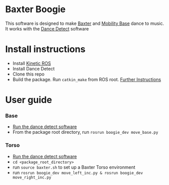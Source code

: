 # Baxter Boogie
This software is designed to make [Baxter](https://www.rethinkrobotics.com/baxter/) and [Mobility Base](http://dataspeedinc.com/resources/baxter-mobility-base/) dance to music. It works with the [Dance Detect](https://github.com/freesig/dance_detect) software

# Install instructions
- Install [Kinetic ROS](http://wiki.ros.org/kinetic/Installation)
- Install Dance Detect
- Clone this repo
- Build the package. Run `catkin_make` from ROS root. [Further Instructions](http://wiki.ros.org/ROS/Tutorials/CreatingPackage)

# User guide

### Base
- [Run the dance detect software](https://github.com/freesig/dance_detect)
- From the package root directory, run `rosrun boogie_dev move_base.py`

### Torso
- [Run the dance detect software](https://github.com/freesig/dance_detect)
- `cd <package_root_directory>`
- run `source baxter.sh` to set up a Baxter Torso environment
- run `rosrun boogie_dev move_left_inc.py & rosrun boogie_dev move_right_inc.py`
